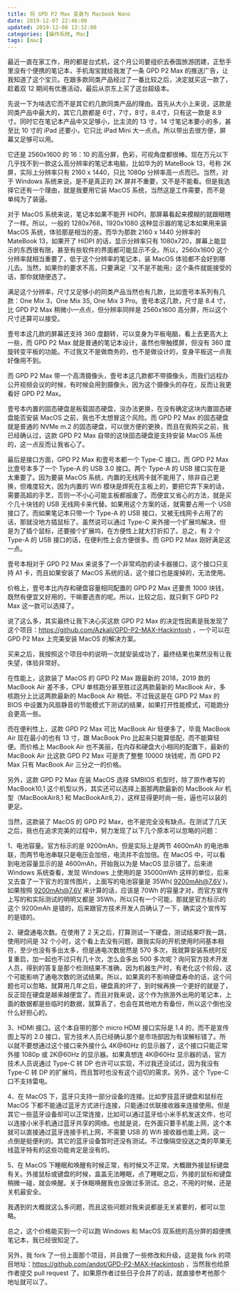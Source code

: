```yaml
---
title: 将 GPD P2 Max 变身为 Macbook Nano
date: 2019-12-07 22:46:00
updated: 2019-12-08 13:32:00
categories: [操作系统, Mac]
tags: [mac]
---
```


最近一直在家工作，用的都是台式机，这个月公司要组织去泰国旅游团建，正愁手里没有个便携的笔记本，手机淘宝就给我发了一条 GPD P2 Max 的推送广告，让我知道了这个宝贝。在跟多款同类产品经过了一番比较之后，决定就买这一款了，趁着双 12 期间有优惠活动，最后从京东上买了这台超级本。

先说一下为啥选它而不是其它的几款同类产品的理由。首先从大小上来说，这款是同类产品中最大的，其它几款都是 6寸，7寸，8寸，8.4寸，只有这一款是 8.9 寸。同时它在笔记本产品中又足够小，比主流的 13 寸，14 寸笔记本要小的多，甚至比 10 寸的 iPad 还要小，它只比 iPad Mini 大一点点。所以带出去很方便，屏幕又足够可以用。

它还是 2560x1600 的 16：10 的高分屏，色彩，可视角度都很棒。现在万元以下几乎找不到一款这么高分辨率的笔记本电脑，比如华为的 MateBook 13，号称 2K 屏，实际上分辨率只有 2160 x 1440，只比 1080p 分辨率高一点而已。当然，对于 Windows 系统来说，是不是真正的 2K 屏并不重要，又不是不能看。但是我选择它还有一个理由，就是我要用它装 MacOS 系统，当然这是工作需要，而不是单纯为了装逼。

对于 MacOS 系统来说，笔记本如果不能开 HiDPI，那屏幕看起来模糊的就跟眼瞎了一样。所以，一般的 1280x768，1920x1080 这种显示器的笔记本如果用来装 MacOS 系统，体验那是相当的差。而华为那款 2160 x 1440 分辨率的 MateBook 13，如果开了 HiDPI 的话，显示分辨率只有 1080x720，屏幕上能显示的东西很有限，甚至有些软件的界面都可能显示不全。所以，2560x1600 这个分辨率就相当重要了，低于这个分辨率的笔记本，装 MacOS 体验都不会好到哪儿去。当然，如果你的要求不高，只要满足『又不是不能用』这个条件就能接受的话，那你就随便选了。

满足这个分辨率，尺寸又足够小的同类产品当然也有几款，比如壹号本系列有几款：One Mix 3，One Mix 3S, One Mix 3 Pro。壹号本这几款，尺寸是 8.4 寸，比 GPD P2 Max 稍微小一点点，但分辨率同样是 2560x1600 高分屏，所以这个尺寸还算可以接受。

壹号本这几款的屏幕还支持 360 度翻转，可以变身为平板电脑，看上去更高大上一些，而 GPD P2 Max 就是普通的笔记本设计，虽然也带触摸屏，但没有 360 度旋转变平板的功能。不过我又不是做商务的，也不是做设计的，变身平板这一点我好像用不到。

而 GPD P2 Max 带一个高清摄像头，壹号本这几款都不带摄像头，而我们远程办公开视频会议的时候，有时候会用到摄像头，因为这个摄像头的存在，反而让我更看好 GPD P2 Max。

壹号本内置的固态硬盘是板载固态硬盘，没办法更换，在没有确定这块内置固态硬盘能否安装 MacOS 之前，我也不太想冒这个风险。而 GPD P2 Max 的固态硬盘就是普通的 NVMe m.2 的固态硬盘，可以很方便的更换，而且在我购买之前，我已经确认过，这款 GPD P2 Max 自带的这块固态硬盘是支持安装 MacOS 系统的，这一点反而让我省心了。

最后是接口方面，GPD P2 Max 和壹号本都一个 Type-C 接口，而 GPD P2 Max 比壹号本多了一个 Type-A 的 USB 3.0 接口。两个 Type-A 的 USB 接口实在是太重要了。因为要装 MacOS 系统，内置的无线网卡就不能用了，除非自己更换，但难度较大，因为内置的 Wifi 模块是焊死在主板上的，要把它弄下来的话，需要高超的手艺，否则一不小心可能主板都报废了。而便宜又省心的方法，就是买个几十块钱的 USB 无线网卡来代替。如果用这个方案的话，就需要占用一个 USB 接口了。而如果笔记本只带一个 Type-A 的 USB 接口，又被无线网卡占用了的话，那就没地方插鼠标了。虽然说可以通过 Type-C 来外接一个扩展坞解决，但是为了插个鼠标，还要接个扩展坞，在方便性上就大打折扣了。总之，有 2 个 Type-A 的 USB 接口的话，在便利性上会方便很多。而 GPD P2 Max 刚好满足这一点。

壹号本相对于 GPD P2 Max 来说多了一个非常鸡肋的读卡器接口，这个接口只支持 A1 卡，而且如果安装了 MacOS 系统的话，这个接口也是废掉的，无法使用。

价格上，壹号本比内存和硬盘容量相同配置的 GPD P2 Max 还要贵 1000 块钱，既然有便宜又好用的，干嘛要选贵的呢。所以，比较之后，就只剩下 GPD P2 Max 这一款可以选择了。

说了这么多，其实最终让我下决心买这款 GPD P2 Max 的决定性因素是我发现了这个项目：https://github.com/Azkali/GPD-P2-MAX-Hackintosh ，一个可以在 GPD P2 Max 上完美安装 MacOS 的解决方案。

买来之后，我按照这个项目中的说明一次就安装成功了，最终结果也果然没有让我失望，体验非常好。

在性能上，这款装了 MacOS 的 GPD P2 Max 跟最新的 2018，2019 款的 MacBook Air 差不多，CPU 单核跑分甚至胜过这两款最新的 MacBook Air，多核跑分上比这两款最新的 MacBook Air 稍低，不过我这是在 GPD P2 Max 的 BIOS 中设置为风扇静音的节能模式下测试的结果，如果打开性能模式，可能跑分会更高一些。

而在便利性上，这款 GPD P2 Max 可比 MacBook Air 轻便多了，毕竟 MacBook Air 现在最小的也有 13 寸，跟 MacBook Pro 比起来只能算低配，而不能算轻便。而价格上 MacBook Air 也不美丽，在内存和硬盘大小相同的配置下，最新的 MacBook Air 比这款 GPD P2 Max 可是贵了整整 10000 块钱呢，而 GPD P2 Max 只有 MacBook Air 三分之一的价格。

另外，这款 GPD P2 Max 在装 MacOS 选择 SMBIOS 机型时，除了原作者写的 MacBook10,1 这个机型以外，其实还可以选择上面那两款最新的 MacBook Air 机型（MacBookAir8,1 和 MacBookAir8,2），这样显得更时尚一些，逼也可以装的更足。

当然，这款装了 MacOS 的 GPD P2 Max，也不是完全没有缺点。在测试了几天之后，我也在追求完美的过程中，努力发现了以下几个原本可以忽略的问题：

1、电池容量。官方标示的是 9200mAh，但是实际上是两节 4600mAh 的电池串联，而两节电池串联只是电压会加倍，电流并不会加倍。在 MacOS 中，可以看到电池容量显示的是 4600mAh，开始我以为是 MacOS 显示错了。后来进 Windows 系统查看，发现 Windows 上使用的是 35000mWh 这样的单位，后来又去查了一下官方的宣传图片，上面写的电池容量是 35Wh( 9200mAh@7.6V )，如果按照 9200mAh@7.6V 来计算的话，应该是 70Wh 的容量才对，而官方宣传上写的和实际测试的明明又都是 35Wh，所以只有一个可能，那就是官方标示的这个 9200mAh 是错的，后来跟官方技术开发人员确认了一下，确实这个宣传写的是错的。

2、硬盘通电次数。在使用了 2 天之后，打算测试一下硬盘，测试结果吓我一跳，使用时间是 32 个小时，这个看上去没有问题，跟我实际的开机使用时间基本相符，至少也没有多出太多，但是通电次数居然是 570 多次，我就算安装系统时反复重启，加一起也不过只有几十次，怎么会多出 500 多次呢？询问官方技术开发人员，得到的答复是那个检测结果不准确，因为机器生产时，有老化这个阶段，这个可能影响了通电次数的测试结果。所以，如果真的不影响硬盘寿命的话，这个问题也可以忽略，就算用几年之后，硬盘真的坏了，到时候再换一个更好的就是了，反正现在硬盘是越来越便宜了。而且对我来说，这个作为旅游外出用的笔记本，上面的数据都是些临时的数据，就算丢了，也会在其他地方有备份，所以这个倒也没什么好担心的。

3、HDMI 接口。这个本自带的那个 micro HDMI 接口实际是 1.4 的，而不是宣传图上写的 2.0 接口，官方技术人员已经确认那个是市场部因为有误解标错了。所以就不要想通过这个接口来外接什么 4K@60Hz 的显示器了，这个接口只能正常外接 1080p 或 2K@60Hz 的显示器。如果真想连 4K@60Hz 显示器的话，官方技术人员说通过 Type-C 转 DP 也许可以实现，不过我还没试过，因为我没有 Type-C 转 DP 的扩展坞，而且暂时也没有这个迫切的需求。另外，这个 Type-C 口不支持雷电。

4、在 MacOS 下，蓝牙只支持一部分设备的连接。比如罗技蓝牙键盘和鼠标在 MacOS 下都不能通过蓝牙方式进行连接，只能通过优联接收器来连接使用。但是其它一些蓝牙设备却可以正常连接，比如可以通过蓝牙给小米手机发送文件，也可以连接小米手机通过蓝牙共享的网络。也就是说，在外面只要手机能上网，这个本就可以直接通过蓝牙连接手机上网，不需要 USB 的 Wifi 接收器也能上网，这一点倒是挺便利的。其它的蓝牙设备暂时还没有测试。不过像隔空投送之类的苹果无线蓝牙特有的这些功能肯定是没有的。

5、在 MacOS 下睡眠和唤醒有时候正常，有时候又不正常。大概跟外接鼠标键盘有关。外接鼠标或键盘的时候，盒盖无法睡眠，点了睡眠之后，外接的鼠标和键盘稍微一碰，就会唤醒。关于休眠唤醒我也没做过多测试。总之，不用的时候，还是关机最安全。

我遇到的大概就这么多问题，而且这些问题对我来说都是无关紧要的，都可以忽略。

总之，这个价格能买到一个可以跑 Windows 和 MacOS 双系统的高分屏的超便携笔记本，我已经很知足了。

另外，我 fork 了一份上面那个项目，并且做了一些修改和升级，这是我 fork 的项目地址：https://github.com/andot/GPD-P2-MAX-Hackintosh ，当然我也给原作者提交 pull request 了。如果原作者过些日子合并了的话，就直接参考他那个地址就可以了。
